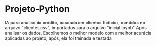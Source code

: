 # Projeto-Python
IA para analise de crédito, baseada em clientes ficticios, contidos no arquivo "clientes.csv", importados para o arquivo "inicial.ipynb"
Após analisar os dados, Escolhemos o melhor modelo com a melhor acurácia aplicadas ao projeto, após, ela foi treinada e testada
